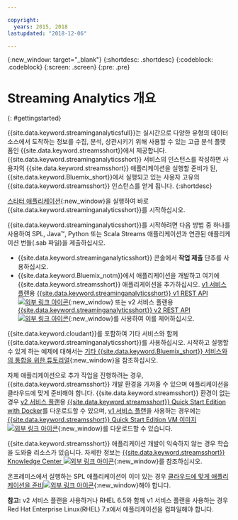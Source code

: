 ```yaml
---

copyright:
  years: 2015, 2018
lastupdated: "2018-12-06"

---
```


<!-- Attribute definitions -->
{:new_window: target="_blank"}
{:shortdesc: .shortdesc}
{:codeblock: .codeblock}
{:screen: .screen}
{:pre: .pre}


# Streaming Analytics 개요
{: #gettingstarted}

{{site.data.keyword.streaminganalyticsfull}}는 실시간으로 다양한 유형의 데이터 소스에서 도착하는 정보를 수집, 분석, 상관시키기 위해 사용할 수 있는 고급 분석 플랫폼인 {{site.data.keyword.streamsshort}}에서 제공합니다. {{site.data.keyword.streaminganalyticsshort}} 서비스의 인스턴스를 작성하면 사용자의 {{site.data.keyword.streamsshort}} 애플리케이션을 실행할 준비가 된, {{site.data.keyword.Bluemix_short}}에서 실행되고 있는 사용자 고유의 {{site.data.keyword.streamsshort}} 인스턴스를 얻게 됩니다.
{:shortdesc}

[스타터 애플리케이션](/docs/services/StreamingAnalytics/t_starter_app_deploy.html){:new_window}을 실행하여 바로 {{site.data.keyword.streaminganalyticsshort}}를 시작하십시오.

{{site.data.keyword.streaminganalyticsshort}}를 시작하려면 다음 방법 중 하나를 사용하여 SPL, Java™, Python 또는 Scala Streams 애플리케이션과 연관된 애플리케이션 번들(.sab 파일)을 제출하십시오.
* {{site.data.keyword.streaminganalyticsshort}} 콘솔에서 **작업 제출** 단추를 사용하십시오.
* {{site.data.keyword.Bluemix_notm}}에서 애플리케이션을 개발하고 여기에 {{site.data.keyword.streamsshort}} 애플리케이션을 추가하십시오. [v1 서비스 플랜](/docs/services/StreamingAnalytics/service_plans.html)용 [{{site.data.keyword.streaminganalyticsshort}} v1 REST API ![외부 링크 아이콘](../../icons/launch-glyph.svg "외부 링크 아이콘")](https://{DomainName}/apidocs/streaming-analytics-v1){:new_window} 또는 v2 서비스 플랜용 [{{site.data.keyword.streaminganalyticsshort}} v2 REST API ![외부 링크 아이콘](../../icons/launch-glyph.svg "외부 링크 아이콘")](https://{DomainName}/apidocs/streaming-analytics-v2){:new_window}를 사용하여 이를 제어하십시오.

{{site.data.keyword.cloudant}}를 포함하여 기타 서비스와 함께 {{site.data.keyword.streaminganalyticsshort}}를 사용하십시오. 시작하고 실행할 수 있게 하는 예제에 대해서는 [기타 {{site.data.keyword.Bluemix_short}} 서비스와의 통합을 위한 튜토리얼](/docs/services/StreamingAnalytics/r_integrating_cloudant_rest.html){:new_window}을 참조하십시오.

자체 애플리케이션으로 추가 작업을 진행하려는 경우, {{site.data.keyword.streamsshort}} 개발 환경을 가져올 수 있으며 애플리케이션을 클라우드에 맞게 준비해야 합니다. {{site.data.keyword.streamsshort}} 환경이 없는 경우 [v2 서비스 플랜](/docs/services/StreamingAnalytics/service_plans.html)용 [{{site.data.keyword.streamsshort}} Quick Start Edition with Docker](https://www-01.ibm.com/marketing/iwm/iwm/web/preLogin.do?source=swg-ibmistvi)를 다운로드할 수 있으며, [v1 서비스 플랜](/docs/services/StreamingAnalytics/service_plans.html)을 사용하는 경우에는 [{{site.data.keyword.streamsshort}} Quick Start Edition VM 이미지 ![외부 링크 아이콘](../../icons/launch-glyph.svg "외부 링크 아이콘")](http://ibmstreams.github.io/streamsx.documentation/docs/4.3/qse-intro/){:new_window}를 다운로드할 수 있습니다.

{{site.data.keyword.streamsshort}} 애플리케이션 개발이 익숙하지 않는 경우 학습을 도와줄 리소스가 있습니다. 자세한 정보는 [{{site.data.keyword.streamsshort}} Knowledge Center ![외부 링크 아이콘](../../icons/launch-glyph.svg "외부 링크 아이콘")](https://www.ibm.com/support/knowledgecenter/en/SSCRJU_4.3.0/com.ibm.streams.welcome.doc/doc/kc-homepage.html){:new_window}를 참조하십시오.

온프레미스에서 실행하는 SPL 애플리케이션이 이미 있는 경우 [클라우드에 맞게 애플리케이션을 준비![외부 링크 아이콘](../../icons/launch-glyph.svg "외부 링크 아이콘")](https://developer.ibm.com/streamsdev/docs/getting-spl-application-ready-cloud/){:new_window}해야 합니다.

**참고:** v2 서비스 플랜을 사용하거나 RHEL 6.5와 함께 v1 서비스 플랜을 사용하는 경우 Red Hat Enterprise Linux(RHEL) 7.x에서 애플리케이션을 컴파일해야 합니다.

